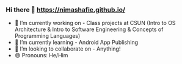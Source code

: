 ### Hi there 👋     https://nimashafie.github.io/

- 🔭 I’m currently working on - Class projects at CSUN (Intro to OS Architecture & Intro to Software Engineering & Concepts of Programming Languages) 
- 🌱 I’m currently learning - Android App Publishing
- 👯 I’m looking to collaborate on - Anything!
- 😄 Pronouns: He/Him

<!--
**NimaShafie/NimaShafie** is a ✨ _special_ ✨ repository because its `README.md` (this file) appears on your GitHub profile.

Here are some ideas to get you started:

- 🔭 I’m currently working on ...
- 🌱 I’m currently learning ...
- 👯 I’m looking to collaborate on ...
- 🤔 I’m looking for help with ...
- 💬 Ask me about ...
- 📫 How to reach me: ...
- 😄 Pronouns: ...
- ⚡ Fun fact: ...
-->
